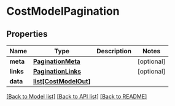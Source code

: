 # CostModelPagination

## Properties
Name | Type | Description | Notes
------------ | ------------- | ------------- | -------------
**meta** | [**PaginationMeta**](PaginationMeta.md) |  | [optional] 
**links** | [**PaginationLinks**](PaginationLinks.md) |  | [optional] 
**data** | [**list[CostModelOut]**](CostModelOut.md) |  | 

[[Back to Model list]](../README.md#documentation-for-models) [[Back to API list]](../README.md#documentation-for-api-endpoints) [[Back to README]](../README.md)


